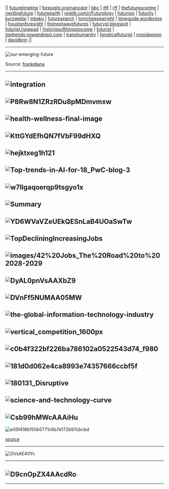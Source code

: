 

|| [futuretimeline](https://www.futuretimeline.net/latest.htm)
| [foresight.org/nanodot](https://foresight.org/nanodot-blog/)
| [bbc](http://www.bbc.com/future) 
| [iftf](http://www.iftf.org/our-work/people-technology/) 
| [rff](https://www.rff.org/) 
| [thefuturescentre](https://thefuturescentre.org/)
| [nextbigfuture](https://www.nextbigfuture.com/page/2)
| [futureearth](http://www.futureearth.org/)
| [reddit.com/r/Futurology](https://www.reddit.com/r/Futurology/top/)
| [futurism](https://futurism.com/)
| [futurity](https://www.futurity.org/)
| [kurzweilai](https://www.kurzweilai.net/)
| [mkaku](http://mkaku.org/)
| [futuresearch](http://www.futuresearch.com/category/articles/)
| [tomcheesewright](https://tomcheesewright.com/blog/)
| [timeguide.wordpress](https://timeguide.wordpress.com/)
| [houstonforesight](https://www.houstonforesight.org/)
| [thenextwavefutures](https://thenextwavefutures.wordpress.com/)
| [futuryst.blogspot](https://futuryst.blogspot.com/)
| [futurist.typepad](https://futurist.typepad.com/)
| [historiesofthingstocome](http://historiesofthingstocome.blogspot.com/)
| [futurist](https://www.futurist.com/)
| [toptrends.nowandnext.com](https://toptrends.nowandnext.com/)
| [transhumanity](http://transhumanity.net/)
| [fanaticalfuturist](https://www.fanaticalfuturist.com/)
| [rossdawson](https://rossdawson.com/blog/)
| [davidbrin](http://davidbrin.blogspot.com/)
||

------------------

![our-emerging-future](https://frankdiana.files.wordpress.com/2018/07/our-emerging-future.png?w=2000)

Source: [frankdiana](https://frankdiana.net/2018/07/24/republic-2-0-added-to-emerging-future-visual/)

-------------
![integration](https://www.researchgate.net/profile/Eitan_Frachtenberg/publication/273835323/figure/fig1/AS:614292890058762@1523470246574/Visual-interpretation-of-the-23-technologies-and-their-seamless-integration-The.png)
---------
![P8Rw8N1ZRzRDu8pMDmvmxw](https://cdn-images-1.medium.com/max/1200/1*P8Rw8N1ZRzRDu8pMDmvmxw.png)
------
![health-wellness-final-image](https://ww2.frost.com/wp-content/uploads/2019/04/health-wellness-final-image.png)
---------
![KttGYdEfhQN7fVbF99dHXQ](https://cdn-images-1.medium.com/max/1600/1*KttGYdEfhQN7fVbF99dHXQ.jpeg)
---------
![hejktxeg1h121](https://i.redd.it/hejktxeg1h121.jpg)
---------
![Top-trends-in-AI-for-18_PwC-blog-3](https://www.blog.it2industry.de/wp-content/uploads/2018/02/Top-trends-in-AI-for-18_PwC-blog-3.jpg)
---------
![w7llgaqoerqp9tsgyo1x](http://res.cloudinary.com/keystone-demo/image/upload/c_fit,f_auto/v1519658536/w7llgaqoerqp9tsgyo1x.png)
---------
![Summary](https://synbiobeta.com/wp-content/uploads/2018/01/18-for-2018-Executive-Summary-740x416.png)
---------
![YD6WVaVZeUEkQESnLaB4UOaSwTw](https://learnwithpanda.com/wp-content/uploads/2018/10/2-1.png)
----------
![TopDecliningIncreasingJobs](http://danielschristian.com/learning-ecosystems/wp-content/uploads/2019/01/TopDecliningIncreasingJobs-2018.jpg)
---------
![images/42%20Jobs_The%20Road%20to%202028-2029](https://www.cognizant.com/content/dam/Cognizant_Dotcom/images/42%20Jobs_The%20Road%20to%202028-2029.jpg)
---------
![DyAL0pnVsAAXbZ9](https://pbs.twimg.com/media/DyAL0pnVsAAXbZ9.jpg:large)
---------
![DVnFf5NUMAA05MW](https://pbs.twimg.com/media/DVnFf5NUMAA05MW.jpg)
---------
![the-global-information-technology-industry](https://www.comptia.org/images/default-source/researchreports/it-industry-outlook-2019/the-global-information-technology-industry.png?sfvrsn=2)
---------
![vertical_competition_1600px](https://cdn.chiefmartec.com/wp-content/uploads/2016/11/vertical_competition_1600px.jpg)
---------
![c0b4f322bf226ba786102a0522543d74_f980](https://cdn.fs.turtl.co/6oJ8ZsDRVC9VjeyTTxSK)
---------
![181d0d062e4ca8993e74357666ccbf5f](https://i.pinimg.com/originals/18/1d/0d/181d0d062e4ca8993e74357666ccbf5f.jpg)
---------
![180131_Disruptive](https://toptrends.nowandnext.com/wp-content/uploads/2018/03/180131_Disruptive-Tech.png)
---------
![science-and-technology-curve](https://frankdiana.files.wordpress.com/2018/04/science-and-technology-curve.png?w=2000)
---------
![Csb99hMWcAAAiHu](https://pbs.twimg.com/media/Csb99hMWcAAAiHu.jpg)
---------
![e05f418b150b5771c6b7e172b97cbcbd](https://i.pinimg.com/originals/e0/5f/41/e05f418b150b5771c6b7e172b97cbcbd.jpg)

[source](https://toptrends.nowandnext.com/wp-content/uploads/2014/06/EmergingScienceTech-5.pdf)

------------
![GVsAE40Yc](https://pbs.twimg.com/media/DkzuX-GVsAE40Yc.jpg)

-----------
![D9cnOpZX4AAcdRo](https://pbs.twimg.com/media/D9cnOpZX4AAcdRo.jpg)
------------
---
